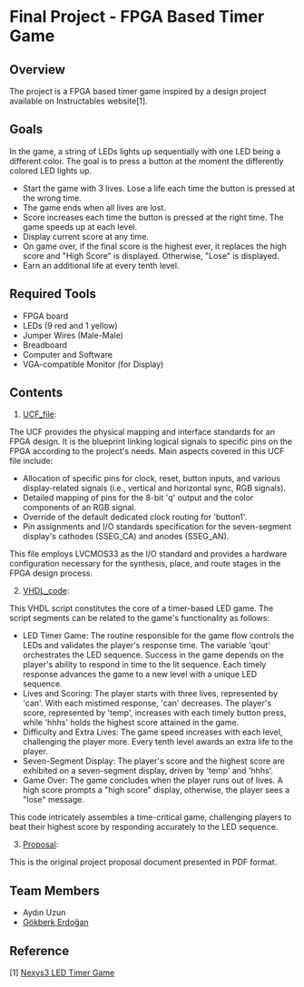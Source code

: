 # Final Project - FPGA Based Timer Game

## Overview
The project is a FPGA based timer game inspired by a design project available on Instructables website[1].

## Goals
In the game, a string of LEDs lights up sequentially with one LED being a different color. The goal is to press a button at the moment the differently colored LED lights up. 
- Start the game with 3 lives. Lose a life each time the button is pressed at the wrong time. 
- The game ends when all lives are lost. 
- Score increases each time the button is pressed at the right time. The game speeds up at each level.
- Display current score at any time. 
- On game over, if the final score is the highest ever, it replaces the high score and "High Score" is displayed. Otherwise, "Lose" is displayed.
- Earn an additional life at every tenth level.

## Required Tools
- FPGA board
- LEDs (9 red and 1 yellow)
- Jumper Wires (Male-Male)
- Breadboard
- Computer and Software
- VGA-compatible Monitor (for Display)

## Contents

1. [UCF_file](/Project/proje.ucf):

The UCF provides the physical mapping and interface standards for an FPGA design. It is the blueprint linking logical signals to specific pins on the FPGA according to the project's needs. Main aspects covered in this UCF file include:

- Allocation of specific pins for clock, reset, button inputs, and various display-related signals (i.e., vertical and horizontal sync, RGB signals).
- Detailed mapping of pins for the 8-bit 'q' output and the color components of an RGB signal.
- Override of the default dedicated clock routing for 'button1'.
- Pin assignments and I/O standards specification for the seven-segment display's cathodes (SSEG_CA) and anodes (SSEG_AN).

This file employs LVCMOS33 as the I/O standard and provides a hardware configuration necessary for the synthesis, place, and route stages in the FPGA design process.

2. [VHDL_code](/Project/aydingokberk.vhd):

This VHDL script constitutes the core of a timer-based LED game. The script segments can be related to the game's functionality as follows:

- LED Timer Game: The routine responsible for the game flow controls the LEDs and validates the player's response time. The variable 'qout' orchestrates the LED sequence. Success in the game depends on the player's ability to respond in time to the lit sequence. Each timely response advances the game to a new level with a unique LED sequence.
- Lives and Scoring: The player starts with three lives, represented by 'can'. With each mistimed response, 'can' decreases. The player's score, represented by 'temp', increases with each timely button press, while 'hhhs' holds the highest score attained in the game.
- Difficulty and Extra Lives: The game speed increases with each level, challenging the player more. Every tenth level awards an extra life to the player.
- Seven-Segment Display: The player's score and the highest score are exhibited on a seven-segment display, driven by 'temp' and 'hhhs'.
- Game Over: The game concludes when the player runs out of lives. A high score prompts a "high score" display, otherwise, the player sees a "lose" message.

This code intricately assembles a time-critical game, challenging players to beat their highest score by responding accurately to the LED sequence.

3. [Proposal](/Project/proposal.pdf): 

This is the original project proposal document presented in PDF format.

## Team Members
- Aydın Uzun 
- [Gökberk Erdoğan](https://www.linkedin.com/in/gokberkerdogan/?originalSubdomain=de)

## Reference
[1] [Nexys3 LED Timer Game](http://www.instructables.com/id/Nexys3-LED-Timer-Game/)
